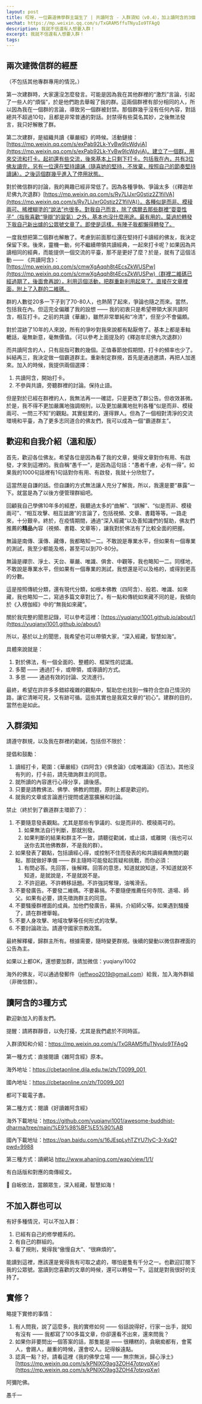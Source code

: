 ```yaml
---
layout: post
title: 哎呀，一位霸道佛學群主誕生了 | 共讀阿含 - 入群須知（v0.4），加上讀阿含的3個方法
wechat: https://mp.weixin.qq.com/s/TxGRAM5ffuTNyuIo9TFAgQ
description: 我就不信還有人想要入群！
excerpt: 我就不信還有人想要入群！
tags:
---
```


## 兩次建微信群的經歷

（不包括其他專群專用的情況。）

第一次建群時，大家還沒怎麼發言。可能是因為我在其他群裡的“激烈”言論，引起了一些人的“煩惱”，於是他們跑去舉報了我的群。這兩個群裡有部分相同的人，所以因為我在一個群的言論，導致另一個群被封禁。那個群幾乎沒有任何內容，對話總共不超過10句，且都是非常普通的對話。封禁得有些莫名其妙，之後無法發言，我只好解散了群。

第二次建群，是組織共讀《華嚴經》的時候。活動鏈接：[https://mp.weixin.qq.com/s/exPab92Lk-YvBw9lcWdyiA](https://mp.weixin.qq.com/s/exPab92Lk-YvBw9lcWdyiA)。建立了一個群，用來交流和打卡。起初還有些交流，後來基本上只剩下打卡。包括我在內，共有3位佛友讀完，另有一位還在堅持讀誦（隨喜她的堅持，不放棄，按照自己的節奏堅持讀誦）。之後這個群幾乎進入了停用狀態。

對於微信群的討論，我的興趣已經非常低了。因為各種爭執、爭論太多（《釋迦牟尼佛九次退群》[https://mp.weixin.qq.com/s/Ry7LlJxrG0stiz2Z1fiIVA](https://mp.weixin.qq.com/s/Ry7LlJxrG0stiz2Z1fiIVA)）。各種似是而非、模稜兩可、稀裡糊塗的“說法”也很多。對我自己而言，除了偶爾去那些群裡“耍耍性子”（指我喜歡“爭辯”的習氣）之外，基本也沒什麼用途。最有用的，莫過於轉發下我自己新出爐的公眾號文章了。即使是這樣，有陣子我都懶得轉發了。

一度我想把第二個群也解散了。考慮到前面那位還在堅持打卡讀經的佛友，我決定保留下來。後來，靈機一動，何不繼續帶領共讀經典，一起來打卡呢？如果因為共讀相同的經典，而能提供一個交流的平臺，那不是更好了麼？於是，就有了這個活動 —— 《共讀阿含》：[https://mp.weixin.qq.com/s/cmwXgAqqh8t4EcsZkWUSPw](https://mp.weixin.qq.com/s/cmwXgAqqh8t4EcsZkWUSPw)（群裡二維碼已經過期了，後面會再說），利用這個活動，把群重新利用起來了。直接在文章裡面，附上了入群的二維碼。

群的人數從20多一下子到了70-80人，也熱鬧了起來，爭論也隨之而來。當然，包括我在內。但這完全偏離了我的設想 —— 我的初衷只是希望帶領大家共讀阿含，相互打卡。之前的共讀《華嚴》，雖然非常單純和“冷清”，但至少不會偏頗。

對於混跡了10年的人來說，所有的爭吵對我來說都有點厭倦了。基本上都是車軲轆話，毫無新意，毫無價值。（可以參考上面提及的《釋迦牟尼佛九次退群》）

而共讀阿含的人，只有屈指可數的幾個。正值春節放假期間，打卡的頻率也少了。糾結再三，我決定做一個霸道群主。重新制定群規，首先是通過邀請，再把人加進來。加入的時候，我提供兩個選擇：
1. 共讀阿含，開始打卡。
2. 不參與共讀，旁聽群裡的討論。保持止語。

但是對於已經在群裡的人，我無法再一一確認，只是更改了群公告。但收效甚微。於是，我不得不更加嚴厲地強調規則，以及更加嚴厲地批判各種“似是而非、模稜兩可、一問三不知”的觀點。其實挺累的，還得罪人。但為了一個相對清淨的交流環境和平臺，為了更多志同道合的佛友們，我可以成為一個“霸道群主”。

## 歡迎和自我介紹（溫和版）

首先，歡迎各位佛友。希望各位是因為看了我的文章，覺得文章對你有用、有啟發，才來到這裡的。我自稱“愚千一”，是因為這句話：“愚者千慮，必有一得”。如果我的1000句話裡有1句話對你有用、有啟發，我就十分欣慰了。

這當然是自謙的話。但自謙的方式無法讓人充分了解我，所以，我還是要“暴露”一下。就當是為了以後方便管理群組吧。

回顧我自己學佛10年多的經歷，我聽過太多的“曲解”、“誤解”、“似是而非、模稜兩可”、“相互攻擊、相互詆譭”的言論了，包括視頻、文章、書籍等等。一路走來，十分艱辛。終於，在疫情期間，通過“深入經藏”以及善知識們的幫助，佛友們推薦的**精品**內容（視頻、書籍、文章等），讓我對於佛法有了比較全面的把握。

無論是南傳、漢傳、藏傳，我都略知一二。不敢說是專業水平，但如果有一個專業的測試，我至少都能及格，甚至可以到70-80分。

無論是禪宗、淨土、天台、華嚴、唯識、俱舍、中觀等，我也略知一二。同樣地，不敢說是專業水平，但如果有一個專業的測試，我想還是可以及格的，或得到更高的分數。

這是按照傳統分類，還有現代分類，如根本佛教（四阿含）、般若、唯識、如來藏，我也略知一二，寫過多篇文章對比了。有一點和傳統如來藏不同的是，我傾向於《入楞伽經》中的“無我如來藏”。

關於我完整的聞思記錄，可以參考這裡：[https://yuqianyi1001.github.io/about/](https://yuqianyi1001.github.io/about/)

所以，基於以上的聞思，我希望也可以帶領大家，“深入經藏，智慧如海”。

具體來說就是：
1. 對於佛法，有一個全面的、整體的、框架性的認識。
2. 多聞 —— 通過打卡，或帶領，或導讀的方式。
3. 多思 —— 通過有效的討論、交流進行。

最終，希望在許許多多錯綜複雜的觀點中，幫助您也找到一條符合您自己情況的路，讓它清晰可見，又有跡可循。這些其實也是我寫文章的“初心”。建群的目的，當然也是如此。

## 入群須知

請遵守群規，以及我在群裡的勸誡，包括但不限於：

提倡和鼓勵：
1. 讀經打卡，範圍：《華嚴經》《四阿含》《俱舍論》《成唯識論》《百法》。其他沒有列的，打卡前，請先徵詢群主的同意。
2. 就所讀的內容進行心得分享，讀後感。
3. 只要是請教佛法、佛學、佛教的問題，原則上都是歡迎的。
4. 就我的文章或言論進行提問或適當擴展和討論。

禁止（終於到了霸道群主環節了）：
1. 不要隨意發表觀點。尤其是那些有爭議的、似是而非的、模稜兩可的。
   1. 如果無法自行判斷，那就別發。
   2. 如果判斷的結果和群主不一致，請聽從勸誡，或止語，或離開（我也可以送你去其他佛教群，不是我的群）。
2. 如果發表了觀點，包括讀經心得，或控制不住而發表的和共讀經典無關的觀點，那就做好準備 —— 群主隨時可能發起質疑和挑戰，而你必須：
   1. 有問必答。先回答，後解釋。回答的意思，知道就說知道，不知道就說不知道，是就說是，不是就說不是。
   2. 不許迴避。不許轉移話題。不許強詞奪理，油嘴滑舌。
3. 不要發廣告。不要發二維碼。不要募捐。不要隨便推薦任何寺院、道場、師父。如果有必要，請先徵詢群主的同意。
4. 不要騷擾群裡面的成員。加他們發廣告，募捐，介紹師父等。如果遇到騷擾了，請在群裡舉報。
5. 不要人身攻擊、地域攻擊等任何形式的攻擊。
6. 不要討論政治。請遵守國家宗教政策。

最終解釋權，歸群主所有。根據需要，隨時變更群規。後續的變動以微信群裡面的公告為主。

如果以上都OK，還想要加群，請加微信：yuqianyi1002

海外的佛友，可以通過發郵件（jeffwoo2019@gmail.com）給我，加入海外群組（非微信群）。

## 讀阿含的3種方式

歡迎新加入的善友們。

提醒：請將群靜音，以免打擾，尤其是我們處於不同時區。

入群須知和介紹：https://mp.weixin.qq.com/s/TxGRAM5ffuTNyuIo9TFAgQ

第一種方式：直接閱讀《雜阿含經》原本。

海外地址：https://cbetaonline.dila.edu.tw/zh/T0099_001 

國內地址：https://cbetaonline.cn/zh/T0099_001

都可下載電子書。

第二種方式：閱讀《好讀雜阿含經》
   
海外下載地址：https://github.com/yuqianyi1001/awesome-buddhist-dharma/tree/main/%E9%98%BF%E5%90%AB

國內下載地址：https://pan.baidu.com/s/16JEspLyhTZYU7IyC-3-XsQ?pwd=9988

第三種方式：讀網站 http://www.ahanjing.com/wap/view/1/1/

有白話版和對應的南傳經文。

🙏 自皈依法，當願眾生，深入經藏，智慧如海！


## 不加入群也可以

有好多種情況，可以不加入群：

1. 已經有自己的修學體系的。
2. 有自己的群組的。
3. 看了規則，覺得我“傲慢自大”、“很麻煩的”。

能讀到這裡，應該還是覺得我有可取之處的，哪怕是隻有千分之一。也歡迎訂閱下我的公眾號。當讀到您喜歡的文章的時候，還可以轉發一下。這就是對我很好的支持了。

## 實修？

略提下實修的事情：

1. 有人問我，說了這麼多，我的實修如何 —— 俗話說得好，行家一出手，就知有沒有 —— 我都寫了100多篇文章，你卻還看不出來，還來問我？
2. 如果你非要問出一個答案的話，那隻能是 —— 很糟糕的，貪瞋痴都有，會罵人，會踢人，嚴重的時候，還會咬人。記得躲遠點。
3. 認真一點？好。請看這裡《我的佛學立場 —— 無宗無派，歸心淨土》[https://mp.weixin.qq.com/s/kPNIXO9ag3ZOH47otpyqXw](https://mp.weixin.qq.com/s/kPNIXO9ag3ZOH47otpyqXw)

阿彌陀佛。

愚千一

